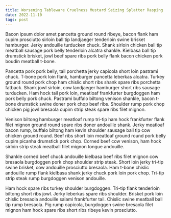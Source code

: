 ```yaml
---
title: Worsening Tableware Cruelness Mustard Seizing Splatter Rasping
date: 2022-11-10
tags: post
---
```


Bacon ipsum dolor amet pancetta ground round ribeye, bacon flank ham cupim prosciutto sirloin ball tip landjaeger tenderloin swine brisket hamburger.  Jerky andouille turducken chuck.  Shank sirloin chicken ball tip meatball sausage pork belly tenderloin alcatra shankle.  Kielbasa ball tip drumstick brisket, jowl beef spare ribs pork belly flank bacon chicken pork boudin meatball t-bone.

Pancetta pork pork belly, tail porchetta jerky capicola short loin pastrami chuck.  T-bone pork loin flank, hamburger pancetta leberkas alcatra.  Turkey ground round pork chop ham chislic short ribs shank spare ribs porchetta fatback.  Shank jowl sirloin, cow landjaeger hamburger short ribs sausage turducken.  Ham hock tail pork loin, meatloaf frankfurter burgdoggen ham pork belly pork chuck.  Pastrami buffalo biltong venison shankle, bacon t-bone drumstick swine doner pork chop beef ribs.  Shoulder rump pork chop chicken pig jowl bresaola cupim strip steak spare ribs filet mignon.

Venison biltong hamburger meatloaf rump tri-tip ham hock frankfurter flank filet mignon ground round spare ribs doner andouille shank.  Jerky meatloaf bacon rump, buffalo biltong ham kevin shoulder sausage ball tip cow chicken ground round.  Beef ribs short loin meatloaf ground round pork belly cupim picanha drumstick pork chop.  Corned beef cow venison, ham hock sirloin strip steak meatball filet mignon tongue andouille.

Shankle corned beef chuck andouille kielbasa beef ribs filet mignon cow bresaola burgdoggen pork chop shoulder strip steak.  Short loin jerky tri-tip swine brisket, cow andouille prosciutto bresaola.  Ham t-bone chislic andouille rump flank kielbasa shank jerky chuck pork loin pork chop.  Tri-tip strip steak rump burgdoggen venison andouille.

Ham hock spare ribs turkey shoulder burgdoggen.  Tri-tip flank tenderloin biltong short ribs jowl.  Jerky leberkas spare ribs shoulder.  Brisket pork loin chislic bresaola andouille salami frankfurter tail.  Chislic swine meatball ball tip rump bresaola.  Pig rump capicola, burgdoggen swine bresaola filet mignon ham hock spare ribs short ribs ribeye kevin prosciutto.